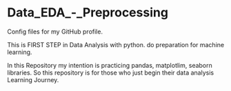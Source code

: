 # Data_EDA_-_Preprocessing
Config files for my GitHub profile.

This is FIRST STEP in Data Analysis with python. do preparation for machine learning.

In this Repository my intention is practicing pandas, matplotlim, seaborn libraries. So this repository is for those who just begin their data analysis Learning Journey.

